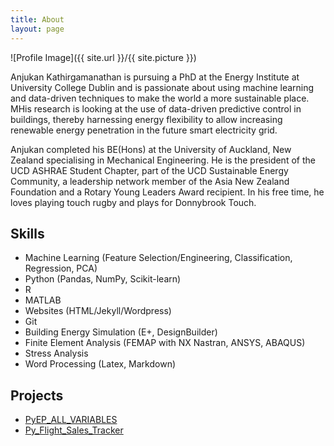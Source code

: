 ```yaml
---
title: About
layout: page
---
```

![Profile Image]({{ site.url }}/{{ site.picture }})

<p>Anjukan Kathirgamanathan is pursuing a PhD at the Energy Institute at University College Dublin and is passionate about 
using machine learning and data-driven techniques to make the world a more sustainable place. MHis research is looking at the 
use of data-driven predictive control in buildings, thereby harnessing energy flexibility to allow increasing renewable 
energy penetration in the future smart electricity grid.</p>

<p>Anjukan completed his BE(Hons) at the University of Auckland, New Zealand specialising in Mechanical Engineering. He is the
president of the UCD ASHRAE Student Chapter, part of the UCD Sustainable Energy Community, a leadership network member
of the Asia New Zealand Foundation and a Rotary Young Leaders Award recipient. In his free time, he loves playing touch rugby
and plays for Donnybrook Touch.</p>

<h2>Skills</h2>

<ul class="skill-list">
	<li>Machine Learning (Feature Selection/Engineering, Classification, Regression, PCA)</li>
	<li>Python (Pandas, NumPy, Scikit-learn)</li>
	<li>R</li>
	<li>MATLAB</li>
	<li>Websites (HTML/Jekyll/Wordpress)</li>
	<li>Git</li>
	<li>Building Energy Simulation (E+, DesignBuilder)</li>
	<li>Finite Element Analysis (FEMAP with NX Nastran, ANSYS, ABAQUS)</li>
	<li>Stress Analysis</li>
	<li>Word Processing (Latex, Markdown)</li>
</ul>

<h2>Projects</h2>

<ul>
	<li><a href="https://github.com/anjukan/PyEP_ALL_VARIABLES ">PyEP_ALL_VARIABLES</a></li>
	<li><a href="https://github.com/anjukan/Py_Flight_Sales_Tracker">Py_Flight_Sales_Tracker</a></li>
</ul>
